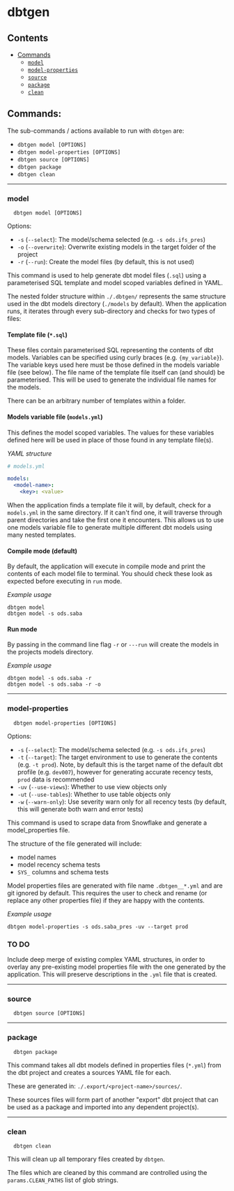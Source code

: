 # dbtgen


## Contents

- [Commands](#commands)
  - [`model`](#model)
  - [`model-properties`](#model-properties)
  - [`source`](#source) 
  - [`package`](#package)
  - [`clean`](#clean)


## Commands:

The sub-commands / actions available to run with `dbtgen` are:

- `dbtgen model [OPTIONS]`
- `dbtgen model-properties [OPTIONS]`
- `dbtgen source [OPTIONS]`
- `dbtgen package`
- `dbtgen clean`

---

### model

```
  dbtgen model [OPTIONS]
```

Options:
- `-s` (`--select`): The model/schema selected (e.g. `-s ods.ifs_pres`)
- `-o` (`--overwrite`): Overwrite existing models in the target folder of the project
- `-r` (`--run`): Create the model files (by default, this is not used)

This command is used to help generate dbt model files (`.sql`) using a parameterised SQL template and model scoped variables defined in YAML. 

The nested folder structure within `./.dbtgen/` represents the same structure used in the dbt models directory (`./models` by default). 
When the application runs, it iterates through every sub-directory and checks for two types of files:

#### Template file (`*.sql`)

These files contain parameterised SQL representing the contents of dbt models. Variables can be specified using curly braces (e.g. `{my_variable}`). The variable keys used here must be those defined in the models variable file (see below). The file name of the template file itself can (and should) be parameterised. This will be used to generate the individual file names for the models.

There can be an arbitrary number of templates within a folder.

#### Models variable file (`models.yml`)

This defines the model scoped variables. The values for these variables defined here will be used in place of those found in any template file(s).

_YAML structure_

```yaml
# models.yml

models:
  <model-name>:
    <key>: <value>
```

When the application finds a template file it will, by default, check for a `models.yml` in the same directory. If it can't find one, it will traverse through parent directories and take the first one it encounters. This allows us to use one models variable file to generate multiple different dbt models using many nested templates.

#### Compile mode (default)

By default, the application will execute in compile mode and print the contents of each model file to terminal. You should check these look as expected before executing in `run` mode.

_Example usage_

```shell
dbtgen model
dbtgen model -s ods.saba
```

#### Run mode

By passing in the command line flag `-r` or `---run` will create the models in the projects models directory.

_Example usage_

```shell
dbtgen model -s ods.saba -r
dbtgen model -s ods.saba -r -o
```


---

### model-properties

```
  dbtgen model-properties [OPTIONS]
```

Options:
- `-s` (`--select`): The model/schema selected (e.g. `-s ods.ifs_pres`)
- `-t` (`--target`): The target environment to use to generate the contents (e.g. `-t prod`). Note, by default this is the target name of the default dbt profile (e.g. `dev007`), however for generating accurate recency tests, `prod` data is recommended
- `-uv` (`--use-views`): Whether to use view objects only
- `-ut` (`--use-tables`): Whether to use table objects only
- `-w` (`--warn-only`): Use severity warn only for all recency tests (by default, this will generate both warn and error tests)

This command is used to scrape data from Snowflake and generate a model_properties file.

The structure of the file generated will include:
- model names
- model recency schema tests
- `SYS_` columns and schema tests

Model properties files are generated with file name `.dbtgen__*.yml` and are git ignored by default. This requires the user to check and rename (or replace any other properties file) if they are happy with the contents.

_Example usage_

```shell
dbtgen model-properties -s ods.saba_pres -uv --target prod
```

### TO DO

Include deep merge of existing complex YAML structures, in order to overlay any pre-existing model properties file with the one generated by the application. This will preserve descriptions in the `.yml` file that is created.


---

### source

```
  dbtgen source [OPTIONS]
```


---

### package

```
  dbtgen package
```

This command takes all dbt models defined in properties files (`*.yml`) from the dbt project and creates a sources YAML file for each. 

These are generated in: `./.export/<project-name>/sources/`.

These sources files will form part of another "export" dbt project that can be used as a package 
and imported into any dependent project(s).


---

### clean

```
  dbtgen clean
```

This will clean up all temporary files created by `dbtgen`. 

The files which are cleaned by this command are controlled using the `params.CLEAN_PATHS` list of glob strings.

